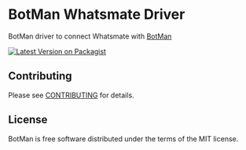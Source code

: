 # BotMan Whatsmate Driver

BotMan driver to connect Whatsmate with [BotMan](https://github.com/botman/botman)

[![Latest Version on Packagist](https://img.shields.io/packagist/v/7uthaifah/botman-driver-whatsmate.svg?style=flat-square)](https://packagist.org/packages/7uthaifah/botman-driver-whatsmate)


## Contributing

Please see [CONTRIBUTING](CONTRIBUTING.md) for details.

## License

BotMan is free software distributed under the terms of the MIT license.
 
